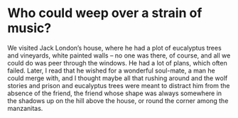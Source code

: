 Who could weep over a strain of music?
======================================


We visited Jack London’s house, where he had a plot of eucalyptus trees and vineyards, white painted walls – no one was there, of course, and all we could do was peer through the windows. He had a lot of plans, which often failed. Later, I read that he wished for a wonderful soul-mate, a man he could merge with, and I thought maybe all that rushing around and the wolf stories and prison and eucalyptus trees were meant to distract him from the absence of the friend, the friend whose shape was always somewhere in the shadows up on the hill above the house, or round the corner among the manzanitas.

